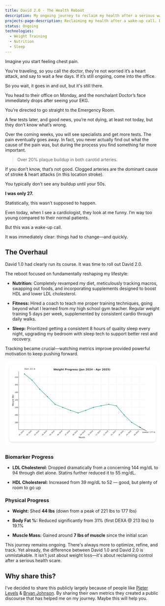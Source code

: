 ```yaml
---
title: David 2.0 - The Health Reboot
description: My ongoing journey to reclaim my health after a serious wake-up call involving chest pains and discovering arterial plaque. Focusing on fitness, nutrition, and tracking biomarkers.
projects-page-description: Reclaiming my health after a wake-up call. Down 44lbs and counting.
status: Ongoing
technologies:
  - Weight Training
  - Nutrition
  - Sleep
---
```


Imagine you start feeling chest pain. 

You’re traveling, so you call the doctor, they’re not worried it’s a heart attack, and say to wait a few days. If it’s still ongoing, come into the office.

So you wait, it goes in and out, but it's still there. 

You head to their office on Monday, and the nonchalant Doctor’s face immediately drops after seeing your EKG. 

You’re directed to go straight to the Emergency Room. 

A few tests later, and good news, you’re not dying, at least not today, but they don’t know what’s wrong. 

Over the coming weeks, you will see specialists and get more tests. The pain eventually goes away. In fact, you never actually find out what the cause of the pain was, but during the process you find something far more important. 

>
> Over 20% plaque buildup in both carotid arteries. 
>

If you don’t know, that’s not good. Clogged arteries are the dominant cause of stroke & heart attacks (in this location stroke).

You typically don’t see any buildup until your 50s. 

**I was only 27.**

Statistically, this wasn’t supposed to happen.

Even today, when I see a cardiologist, they look at me funny. I’m way too young compared to their normal patients.

But this was a wake-up call. 

It was immediately clear: things had to change—and quickly.

## The Overhaul

David 1.0 had clearly run its course. It was time to roll out David 2.0.

The reboot focused on fundamentally reshaping my lifestyle:

- **Nutrition:** Completely revamped my diet, meticulously tracking macros, swapping out foods, and incorporating supplements designed to boost HDL and lower LDL cholesterol.

- **Fitness:** Hired a coach to teach me proper training techniques, going beyond what I learned from my high school gym teacher. Regular weight training 5 days per week, supplemented by consistent cardio through daily walks.

- **Sleep:** Prioritized getting a consistent 8 hours of quality sleep every night, upgrading my bedroom with sleep tech to support better rest and recovery.

Tracking became crucial—watching metrics improve provided powerful motivation to keep pushing forward.

![Graph of my weight loss results discussed below](/assets/images/health-progress.png)

### Biomarker Progress

- **LDL Cholesterol:** Dropped dramatically from a concerning 144 mg/dL to 94 through diet alone. Statins further reduced it to 55 mg/dL. 

- **HDL Cholesterol:** Increased from 39 mg/dL to 52 — good, but plenty of room to go up

### Physical Progress

- **Weight:** Shed **44 lbs** (down from a peak of 221 lbs to 177 lbs)

- **Body Fat %:** Reduced significantly from 31% (first DEXA @ 213 lbs) to 19.1% 

- **Muscle Mass:** Gained around **7 lbs of muscle** since the initial scan

This journey remains ongoing. There's always more to optimize, refine, and track. Yet already, the difference between David 1.0 and David 2.0 is unmistakable. It isn’t just about weight loss—it's about reclaiming control after a serious health scare. 


## Why share this?

I’ve decided to share this publicly largely because of people like [Pieter Levels](https://x.com/levelsio/status/1764334281143279972?lang=en) & [Bryan Johnson](https://x.com/bryan_johnson). By sharing their own metrics they created a public discourse that has helped me on my journey. Maybe this will help you.  




